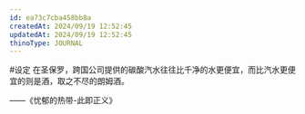```yaml
---
id: ea73c7cba458bb8a
createdAt: 2024/09/19 12:52:45
updatedAt: 2024/09/19 12:52:45
thinoType: JOURNAL
---
```

#设定 在圣保罗，跨国公司提供的碳酸汽水往往比千净的水更便宜，而比汽水更便宜的则是酒，取之不尽的朗姆酒。

——《忧郁的热带-此即正义》